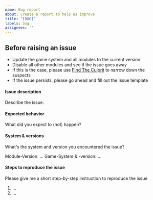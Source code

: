 ```yaml
---
name: Bug report
about: Create a report to help us improve
title: "[BUG]"
labels: bug
assignees: ''
---
```


## Before raising an issue
- Update the game system and all modules to the current version
- Disable all other modules and see if the issue goes away
- If this is the case, please use [Find The Culprit](<https://foundryvtt.com/packages/find-the-culprit/>) to narrow down the suspects
- If the issue persists, please go ahead and fill out the issue template

#### Issue description
Describe the issue.

#### Expected behavior
What did you expect to (not) happen?

#### System & versions
What's the system and version you encountered the issue?

Module-Version: ...
Game-System & -version: ... 

#### Steps to reproduce the issue
Please give me a short step-by-step instruction to reproduce the issue

1. ...
2. ...